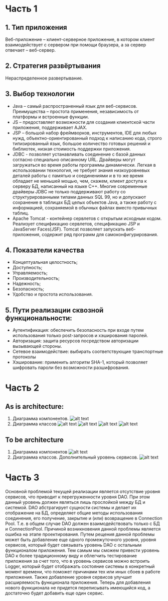 ﻿# Часть 1
## 1.	Тип приложения
Веб-приложение – клиент-серверное приложение, в котором клиент взаимодействует с сервером при помощи браузера, а за сервер отвечает – веб-сервер.
## 2.	Стратегия развёртывания 
Нераспределенное развертывание.
## 3. Выбор технологии
  - Java – самый распространенный язык для веб-сервисов. Преимущества – простота применения, независимость от платформы и встроенные функции.
  - JS – предоставляет возможности для создания клиентской части приложения, поддерживает AJAX.
  - JSP – большой набор фреймворков, инструментов, IDE для любых нужд, объектно-ориентированный подход к написанию кода, строго типизированный язык, большое количество готовых решений и библиотек, низкая стоимость поддержки приложения.
  - JDBC - позволяет устанавливать соединение с базой данных согласно специально описанному URL. Драйверы могут загружаться во время работы программы динамически. Легкая в использовании технология, не требует знания низкоуровневых деталей работы с памятью и соединениями и в то же время обладает не меньшей мощью, чем, скажем, клиент доступа к серверу БД, написанный на языке C++. Многие современные драйверы JDBC не только поддерживают работу со структурированными типами данных SQL 99, но и допускают сохранение в таблицах БД целых объектов Java, а также работу с информацией, сохраняемой в обычных файлах вместо привычных таблиц.
  - Apache Tomcat - контейнер сервлетов с открытым исходным кодом. Реализует спецификацию сервлетов, спецификацию JSP и JavaServer Faces(JSF). Tomcat позволяет запускать веб-приложения, содержит ряд программ для самоконфигурирования.
## 4. Показатели качества
  - Концептуальная целостность;
  - Доступность;
  - Управляемость;
  - Производительность;
  - Надежность;
  - Безопасность;
  - Удобство и простота использования.
## 5.  Пути реализации сквозной функциональности: 
  - Аутентификация: обеспечить безопасность при входе путем использования только post-запросов и хэширования паролей.
  - Авторизация: защита ресурсов посредством авторизации вызывающей стороны.
  - Сетевое взаимодействие: выбирать соответствующие транспортные протоколы
  - Хэширование: применить алгоритм SHA-1, который позволяет шифровать пароли без возможности разшифрования.
 # Часть 2
 ## As is architecture:
 1. Диаграмма компонентов.
 ![alt text](https://github.com/UladzislauVintsarevich550502/Cozy-corner/blob/master/docs/uml/as_is.jpg)
 2. Диаграмма классов 
 ![alt text](https://github.com/UladzislauVintsarevich550502/Cozy-corner/blob/master/docs/uml/as_is_cd1.jpg)
 ![alt text](https://github.com/UladzislauVintsarevich550502/Cozy-corner/blob/master/docs/uml/as_is_cd2.jpg)
 ![alt text](https://github.com/UladzislauVintsarevich550502/Cozy-corner/blob/master/docs/uml/as_is_cd3.jpg)
 ![alt text](https://github.com/UladzislauVintsarevich550502/Cozy-corner/blob/master/docs/uml/as_is_cd4.jpg)
 ## To be architecture
 1. Диаграмма компонентов
 ![alt text](https://github.com/UladzislauVintsarevich550502/Cozy-corner/blob/master/docs/uml/to_be.png)
 2. Диаграмма классов. Дополнительный уровень сервисов.
 ![alt text](https://github.com/UladzislauVintsarevich550502/Cozy-corner/blob/master/docs/uml/to_be_cd.jpg)
 # Часть 3
 Основной проблемой текущей реализации является отсутствие уровня сервисов, что приводит к перегруженности уровня DAO. При этом данный уровень должен являться лишь прослойкой между БД и системой. DAO абстрагирует сущности системы и делает их отображение на БД, определяет общие методы использования соединения, его получение, закрытие и (или) возвращение в Connection Pool. Т.е. в общем случае DAO должен взаимодействовать только с БД и ConnectionPool. 
Причиной возникновения данной проблемы является ошибка на этапе проектирования.
Путем рещения данной проблемы может быть добавление еще одного промежуточного уровня, уровня сервисов, который будет связывать уровень DAO с остальным функционалом приложения. Тем самым мы сможем привести уровень DAO к более традиционному виду и облегчить тестирование приложения за счет того, что в уровень сервисов можно встроить Logger, который будет отображать состояние системы в конкретный момент времени, что поможет причинами тех или иных сбоев в работе приложения.
Также добавление уровня сервисов улучшит расширяемость функционала приложения. Теперь для добавления нового функционала не придется переписывать имеющийся код, а достаточно будет добавить еще один сервис.